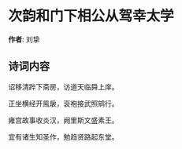 # 次韵和门下相公从驾幸太学

**作者**: 刘挚

## 诗词内容

诏移清跸下斋房，访道天临舜上庠。

正坐横经开鳯扆，衮袍接武照鹓行。

雍宫故事收炎汉，阙里斯文盛素王。

宜有诸生知圣作，勉趋贤路起东堂。

